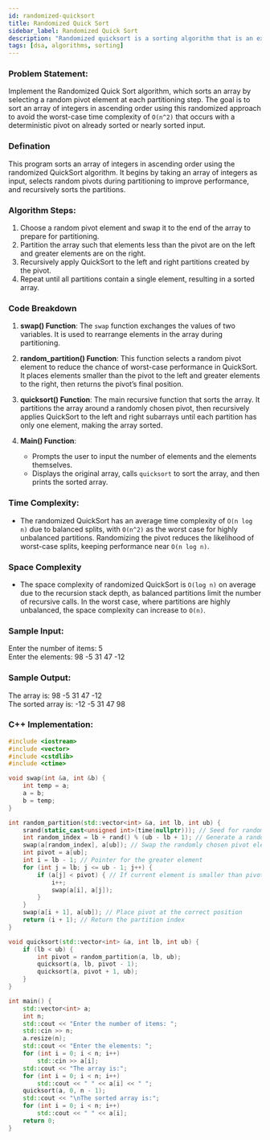 ```yaml
---
id: randomized-quicksort
title: Randomized Quick Sort
sidebar_label: Randomized Quick Sort
description: "Randomized quicksort is a sorting algorithm that is an extension of quicksort, but with a random pivot selection"  
tags: [dsa, algorithms, sorting]
---
```


### Problem Statement:
Implement the Randomized Quick Sort algorithm, which sorts an array by selecting a random pivot element at each partitioning step. The goal is to sort an array of integers in ascending order using this randomized approach to avoid the worst-case time complexity of `O(n^2)` that occurs with a deterministic pivot on already sorted or nearly sorted input.

### Defination
This program sorts an array of integers in ascending order using the randomized QuickSort algorithm. It begins by taking an array of integers as input, selects random pivots during partitioning to improve performance, and recursively sorts the partitions.

### Algorithm Steps:

1. Choose a random pivot element and swap it to the end of the array to prepare for partitioning.
2. Partition the array such that elements less than the pivot are on the left and greater elements are on the right.
3. Recursively apply QuickSort to the left and right partitions created by the pivot.
4. Repeat until all partitions contain a single element, resulting in a sorted array.

### Code Breakdown

1. **swap() Function**: The `swap` function exchanges the values of two variables. It is used to rearrange elements in the array during partitioning.

2. **random_partition() Function**: This function selects a random pivot element to reduce the chance of worst-case performance in QuickSort. It places elements smaller than the pivot to the left and greater elements to the right, then returns the pivot’s final position.

3. **quicksort() Function**: The main recursive function that sorts the array. It partitions the array around a randomly chosen pivot, then recursively applies QuickSort to the left and right subarrays until each partition has only one element, making the array sorted.

4. **Main() Function**:
   - Prompts the user to input the number of elements and the elements themselves.
   - Displays the original array, calls `quicksort` to sort the array, and then prints the sorted array.

### Time Complexity:
- The randomized QuickSort has an average time complexity of `O(n log n)` due to balanced splits, with `O(n^2)` as the worst case for highly unbalanced partitions. Randomizing the pivot reduces the likelihood of worst-case splits, keeping performance near `O(n log n)`.

### Space Complexity
- The space complexity of randomized QuickSort is `O(log n)` on average due to the recursion stack depth, as balanced partitions limit the number of recursive calls. In the worst case, where partitions are highly unbalanced, the space complexity can increase to `O(n)`.

### Sample Input:
Enter the number of items: 5                           
Enter the elements: 98 -5 31 47 -12                                 

### Sample Output:
The array is: 98  -5  31  47  -12                         
The sorted array is: -12 -5 31 47 98                                            

### C++ Implementation:
```cpp
#include <iostream>
#include <vector>
#include <cstdlib>
#include <ctime>

void swap(int &a, int &b) {
    int temp = a;
    a = b;
    b = temp;
}

int random_partition(std::vector<int> &a, int lb, int ub) {
    srand(static_cast<unsigned int>(time(nullptr))); // Seed for random number generator
    int random_index = lb + rand() % (ub - lb + 1); // Generate a random index within the range
    swap(a[random_index], a[ub]); // Swap the randomly chosen pivot element with the last element
    int pivot = a[ub];
    int i = lb - 1; // Pointer for the greater element
    for (int j = lb; j <= ub - 1; j++) {
        if (a[j] < pivot) { // If current element is smaller than pivot
            i++;
            swap(a[i], a[j]);
        }
    }
    swap(a[i + 1], a[ub]); // Place pivot at the correct position
    return (i + 1); // Return the partition index
}

void quicksort(std::vector<int> &a, int lb, int ub) {
    if (lb < ub) {
        int pivot = random_partition(a, lb, ub);
        quicksort(a, lb, pivot - 1);
        quicksort(a, pivot + 1, ub);
    }
}

int main() {
    std::vector<int> a;
    int n;
    std::cout << "Enter the number of items: ";
    std::cin >> n;
    a.resize(n);
    std::cout << "Enter the elements: ";
    for (int i = 0; i < n; i++)
        std::cin >> a[i];
    std::cout << "The array is:";
    for (int i = 0; i < n; i++)
        std::cout << " " << a[i] << " ";
    quicksort(a, 0, n - 1);
    std::cout << "\nThe sorted array is:";
    for (int i = 0; i < n; i++)
        std::cout << " " << a[i];
    return 0;
}

```
